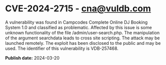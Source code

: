 # CVE-2024-2715 - cna@vuldb.com

A vulnerability was found in Campcodes Complete Online DJ Booking System 1.0 and classified as problematic. Affected by this issue is some unknown functionality of the file /admin/user-search.php. The manipulation of the argument searchdata leads to cross site scripting. The attack may be launched remotely. The exploit has been disclosed to the public and may be used. The identifier of this vulnerability is VDB-257468.

**Publish date:** 2024-03-20
